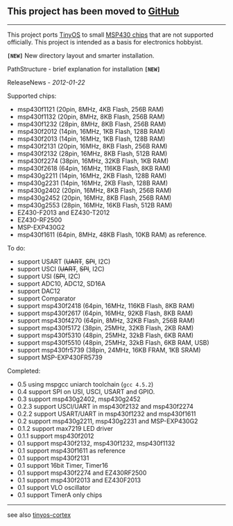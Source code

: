 ## **This project has been moved to [GitHub](https://github.com/tgtakaoka)** ##


---


This project ports [TinyOS](http://www.tinyos.net/) to small [MSP430 chips](http://en.wikipedia.org/wiki/TI_MSP430) that are not supported officially.  This project is intended as a basis for electronics hobbyist.

**`[NEW]`** New directory layout and smarter installation.

PathStructure - brief explanation for installation **`[NEW]`**

ReleaseNews - _2012-01-22_

Supported chips:

  * msp430f1121 (20pin, 8MHz, 4KB Flash, 256B RAM)
  * msp430f1132 (20pin, 8MHz, 8KB Flash, 256B RAM)
  * msp430f1232 (28pin, 8MHz, 8KB Flash, 256B RAM)
  * msp430f2012 (14pin, 16MHz, 1KB Flash, 128B RAM)
  * msp430f2013 (14pin, 16MHz, 1KB Flash, 128B RAM)
  * msp430f2131 (20pin, 16MHz, 8KB Flash, 256B RAM)
  * msp430f2132 (28pin, 16MHz, 8KB Flash, 512B RAM)
  * msp430f2274 (38pin, 16MHz, 32KB Flash,  1KB RAM)
  * msp430f2618 (64pin, 16MHz, 116KB Flash, 8KB RAM)
  * msp430g2211 (14pin, 16MHz, 2KB Flash, 128B RAM)
  * msp430g2231 (14pin, 16MHz, 2KB Flash, 128B RAM)
  * msp430g2402 (20pin, 16MHz, 8KB Flash, 256B RAM)
  * msp430g2452 (20pin, 16MHz, 8KB Flash, 256B RAM)
  * msp430g2553 (28pin, 16MHz, 16KB Flash, 512B RAM)
  * EZ430-F2013 and EZ430-T2012
  * EZ430-RF2500
  * MSP-EXP430G2
  * msp430f1611 (64pin, 8MHz, 48KB Flash, 10KB RAM) as reference.

To do:

  * support USART (~~UART~~, ~~SPI~~, I2C)
  * support USCI (~~UART~~, ~~SPI~~, I2C)
  * support USI (~~SPI~~, I2C)
  * support ADC10, ADC12, SD16A
  * support DAC12
  * support Comparator
  * support msp430f2418 (64pin, 16MHz, 116KB Flash, 8KB RAM)
  * support msp430f2617 (64pin, 16MHz, 92KB Flash, 8KB RAM)
  * support msp430f4270 (64pin, 8MHz, 32KB Flash, 256B RAM)
  * support msp430f5172 (38pin, 25MHz, 32KB Flash, 2KB RAM)
  * support msp430f5310 (48pin, 25MHz, 32kB Flash, 6KB RAM)
  * support msp430f5510 (48pin, 25MHz, 32kB Flash, 6KB RAM, USB)
  * support msp430fr5739 (38pin, 24MHz, 16KB FRAM, 1KB SRAM)
  * support MSP-EXP430FR5739

Completed:

  * 0.5 using mspgcc uniarch toolchain (`gcc 4.5.2`)
  * 0.4 support SPI on USI, USCI, USART and GPIO.
  * 0.3 support msp430g2402, msp430g2452
  * 0.2.3 support USCI/UART in msp430f2132 and msp430f2274
  * 0.2.2 support USART/UART in msp430f1232 and msp430f1611
  * 0.2 support msp430g2211, msp430g2231 and MSP-EXP430G2
  * 0.1.2 support max7219 LED driver
  * 0.1.1 support msp430f2012
  * 0.1 support msp430f2132, msp430f1232, msp430f1132
  * 0.1 support msp430f1611 as reference
  * 0.1 support msp430f2131
  * 0.1 support 16bit Timer, Timer16
  * 0.1 support msp430f2274 and EZ430RF2500
  * 0.1 support msp430f2013 and EZ430F2013
  * 0.1 support VLO oscillator
  * 0.1 support TimerA only chips


---


see also [tinyos-cortex](https://code.google.com/p/tinyos-cortex/)